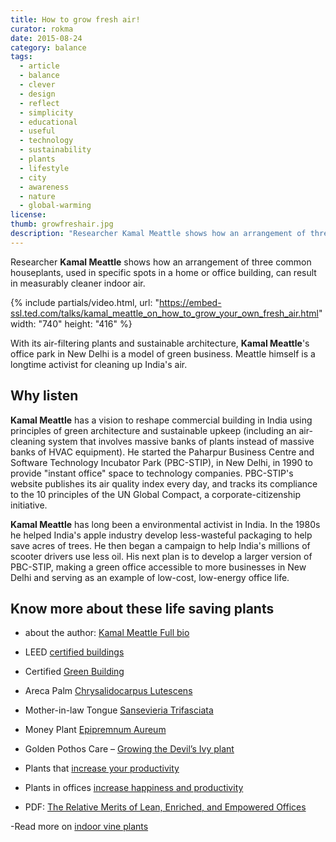 ```yaml
---
title: How to grow fresh air!
curator: rokma
date: 2015-08-24
category: balance
tags:
  - article
  - balance
  - clever
  - design
  - reflect
  - simplicity
  - educational
  - useful
  - technology
  - sustainability
  - plants
  - lifestyle
  - city
  - awareness
  - nature
  - global-warming
license:
thumb: growfreshair.jpg
description: "Researcher Kamal Meattle shows how an arrangement of three common houseplants, used in specific spots in a home or office building, can result in measurably cleaner indoor air."
---
```


Researcher **Kamal Meattle** shows how an arrangement of three common houseplants, used in specific spots in a home or office building, can result in measurably cleaner indoor air.

{% include partials/video.html, url: "https://embed-ssl.ted.com/talks/kamal_meattle_on_how_to_grow_your_own_fresh_air.html" width: "740" height: "416" %}


With its air-filtering plants and sustainable architecture, **Kamal Meattle**'s office park in New Delhi is a model of green business. Meattle himself is a longtime activist for cleaning up India's air.

## Why listen

**Kamal Meattle** has a vision to reshape commercial building in India using principles of green architecture and sustainable upkeep (including an air-cleaning system that involves massive banks of plants instead of massive banks of HVAC equipment). He started the Paharpur Business Centre and Software Technology Incubator Park (PBC-STIP), in New Delhi, in 1990 to provide "instant office" space to technology companies. PBC-STIP's website publishes its air quality index every day, and tracks its compliance to the 10 principles of the UN Global Compact, a corporate-citizenship initiative.

**Kamal Meattle** has long been a environmental activist in India. In the 1980s he helped India's apple industry develop less-wasteful packaging to help save acres of trees. He then began a campaign to help India's millions of scooter drivers use less oil. His next plan is to develop a larger version of PBC-STIP, making a green office accessible to more businesses in New Delhi and serving as an example of low-cost, low-energy office life.


## Know more about these life saving plants

- about the author: [Kamal Meattle Full bio](http://www.ted.com/speakers/kamal_meattle)

- LEED [certified buildings](http://www.usgbc.org/leed)

- Certified [Green Building](http://greenspaces.in/greenbuilding.php)

- Areca Palm [Chrysalidocarpus Lutescens](https://en.wikipedia.org/wiki/Dypsis_lutescens)

- Mother-in-law Tongue [Sansevieria Trifasciata](https://en.wikipedia.org/wiki/Sansevieria_trifasciata)

- Money Plant [Epipremnum Aureum](https://en.wikipedia.org/wiki/Epipremnum_aureum)

- Golden Pothos Care – [Growing the Devil’s Ivy plant](http://www.epicgardening.com/golden-pothos-devils-ivy/)

- Plants that [increase your productivity](http://www.epicgardening.com/houseplants-that-increase-productivity/)

- Plants in offices [increase happiness and productivity ](https://www.theguardian.com/money/2014/aug/31/plants-offices-workers-productive-minimalist-employees)

- PDF: [The Relative Merits of Lean, Enriched, and Empowered Offices](https://adobe99u.files.wordpress.com/2013/07/2010+jep+space+experiments.pdf)

-Read more on [indoor vine plants](https://happydiyhome.com/indoor-vine-plants/) 
